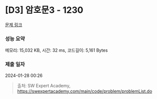 # [D3] 암호문3 - 1230 

[문제 링크](https://swexpertacademy.com/main/code/problem/problemDetail.do?contestProbId=AV14zIwqAHwCFAYD) 

### 성능 요약

메모리: 15,032 KB, 시간: 32 ms, 코드길이: 5,161 Bytes

### 제출 일자

2024-01-28 00:26



> 출처: SW Expert Academy, https://swexpertacademy.com/main/code/problem/problemList.do